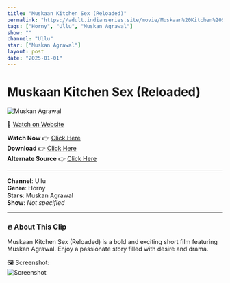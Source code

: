 ```yaml
---
title: "Muskaan Kitchen Sex (Reloaded)"
permalink: "https://adult.indianseries.site/movie/Muskaan%20Kitchen%20Sex%20(Reloaded)"
tags: ["Horny", "Ullu", "Muskan Agrawal"]
show: ""
channel: "Ullu"
star: ["Muskan Agrawal"]
layout: post
date: "2025-01-01"
---
```


# Muskaan Kitchen Sex (Reloaded)

![Muskan Agrawal](https://shorts.desisins.com/wp-content/uploads/2023/05/Priya-Gamree-Sex-in-Kitchen-Ullu-TellyPlay.com_.jpg)

🔗 [Watch on Website](https://adult.indianseries.site/movie/Muskaan%20Kitchen%20Sex%20(Reloaded))

**Watch Now** 👉 [Click Here](https://adult.indianseries.site/movie/Muskaan%20Kitchen%20Sex%20(Reloaded))  
**Download** 👉 [Click Here](https://adult.indianseries.site/movie/Muskaan%20Kitchen%20Sex%20(Reloaded))  
**Alternate Source** 👉 [Click Here](https://adult.indianseries.site/movie/Muskaan%20Kitchen%20Sex%20(Reloaded))

---

**Channel**: Ullu  
**Genre**: Horny  
**Stars**: Muskan Agrawal  
**Show**: *Not specified*

---

### 🔥 About This Clip

Muskaan Kitchen Sex (Reloaded) is a bold and exciting short film featuring Muskan Agrawal. Enjoy a passionate story filled with desire and drama.
 
🖼️ Screenshot:  
![Screenshot](https://shorts.desisins.com/wp-content/uploads/2023/05/Priya-Gamree-Sex-in-Kitchen-Ullu-TellyPlay.com_.jpg)
